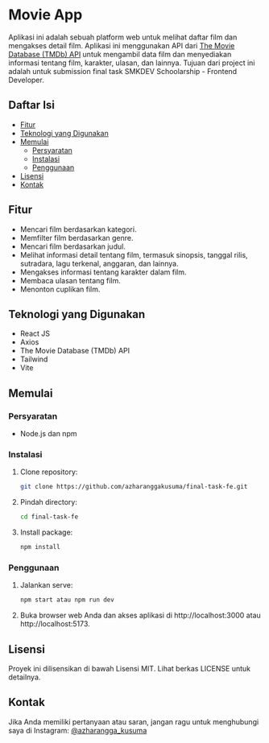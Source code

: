 # Movie App

Aplikasi ini adalah sebuah platform web untuk melihat daftar film dan mengakses detail film. Aplikasi ini menggunakan API dari [The Movie Database (TMDb) API](https://www.themoviedb.org/documentation/api) untuk mengambil data film dan menyediakan informasi tentang film, karakter, ulasan, dan lainnya. Tujuan dari project ini adalah untuk submission final task SMKDEV Schoolarship - Frontend Developer.

## Daftar Isi

- [Fitur](#fitur)
- [Teknologi yang Digunakan](#teknologi-yang-digunakan)
- [Memulai](#memulai)
  - [Persyaratan](#persyaratan)
  - [Instalasi](#instalasi)
  - [Penggunaan](#penggunaan)
- [Lisensi](#lisensi)
- [Kontak](#kontak)

## Fitur

- Mencari film berdasarkan kategori.
- Memfilter film berdasarkan genre.
- Mencari film berdasarkan judul.
- Melihat informasi detail tentang film, termasuk sinopsis, tanggal rilis, sutradara, lagu terkenal, anggaran, dan lainnya.
- Mengakses informasi tentang karakter dalam film.
- Membaca ulasan tentang film.
- Menonton cuplikan film.

## Teknologi yang Digunakan

- React JS
- Axios
- The Movie Database (TMDb) API
- Tailwind
- Vite

## Memulai

### Persyaratan

- Node.js dan npm

### Instalasi

1. Clone repository:

   ```bash
   git clone https://github.com/azharanggakusuma/final-task-fe.git
2. Pindah directory:

   ```bash
   cd final-task-fe
3. Install package:

   ```bash
   npm install

### Penggunaan

1. Jalankan serve:

   ```bash
   npm start atau npm run dev
2. Buka browser web Anda dan akses aplikasi di http://localhost:3000 atau http://localhost:5173.

## Lisensi
Proyek ini dilisensikan di bawah Lisensi MIT. Lihat berkas LICENSE untuk detailnya.

## Kontak
Jika Anda memiliki pertanyaan atau saran, jangan ragu untuk menghubungi saya di Instagram: [@azharangga_kusuma](https://instagram.com/azharangga_kusuma)
